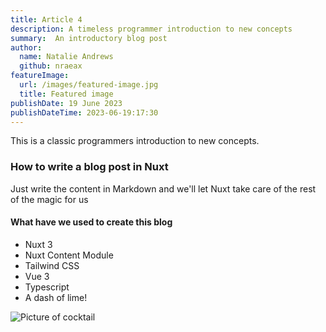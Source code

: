 ```yaml
---
title: Article 4
description: A timeless programmer introduction to new concepts
summary:  An introductory blog post
author:
  name: Natalie Andrews
  github: nraeax
featureImage:
  url: /images/featured-image.jpg
  title: Featured image
publishDate: 19 June 2023
publishDateTime: 2023-06-19:17:30
---
```


This is a classic programmers introduction to new concepts.

### How to write a blog post in Nuxt

Just write the content in Markdown and we'll let Nuxt take care of the rest of the magic for us

#### What have we used to create this blog

* Nuxt 3
* Nuxt Content Module
* Tailwind CSS
* Vue 3
* Typescript
* A dash of lime!

![Picture of cocktail](images/nice-cocktail.jpg)